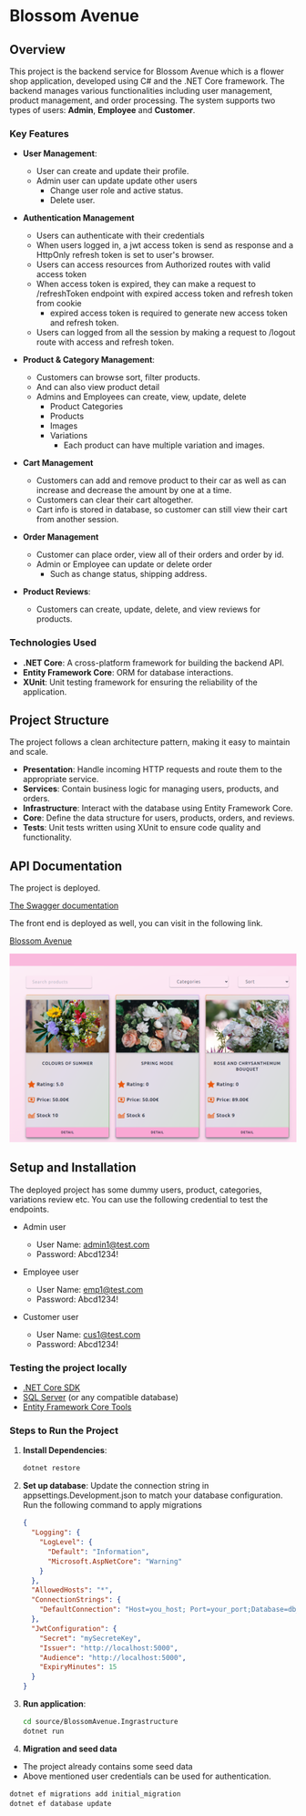 # Blossom Avenue

## Overview

This project is the backend service for Blossom Avenue which is a flower shop application, developed using C# and the .NET Core framework. The backend manages various functionalities including user management, product management, and order processing. The system supports two types of users: **Admin**, **Employee** and **Customer**.

### Key Features

- **User Management**:

  - User can create and update their profile.
  - Admin user can update update other users
    - Change user role and active status.
    - Delete user.

- **Authentication Management**

  - Users can authenticate with their credentials
  - When users logged in, a jwt access token is send as response and a HttpOnly refresh token is set to user's browser.
  - Users can access resources from Authorized routes with valid access token
  - When access token is expired, they can make a request to /refreshToken endpoint with expired access token and refresh token from cookie
    - expired access token is required to generate new access token and refresh token.
  - Users can logged from all the session by making a request to /logout route with access and refresh token.

- **Product & Category Management**:

  - Customers can browse sort, filter products.
  - And can also view product detail
  - Admins and Employees can create, view, update, delete
    - Product Categories
    - Products
    - Images
    - Variations
      - Each product can have multiple variation and images.

- **Cart Management**
  - Customers can add and remove product to their car as well as can increase and decrease the amount by one at a time.
  - Customers can clear their cart altogether.
  - Cart info is stored in database, so customer can still view their cart from another session.
- **Order Management**

  - Customer can place order, view all of their orders and order by id.
  - Admin or Employee can update or delete order
    - Such as change status, shipping address.

- **Product Reviews**:
  - Customers can create, update, delete, and view reviews for products.

### Technologies Used

- **.NET Core**: A cross-platform framework for building the backend API.
- **Entity Framework Core**: ORM for database interactions.
- **XUnit**: Unit testing framework for ensuring the reliability of the application.

## Project Structure

The project follows a clean architecture pattern, making it easy to maintain and scale.

- **Presentation**: Handle incoming HTTP requests and route them to the appropriate service.
- **Services**: Contain business logic for managing users, products, and orders.
- **Infrastructure**: Interact with the database using Entity Framework Core.
- **Core**: Define the data structure for users, products, orders, and reviews.
- **Tests**: Unit tests written using XUnit to ensure code quality and functionality.

## API Documentation

The project is deployed.

[The Swagger documentation](https://blossomavenue-f2grfmdmepbcb4es.northeurope-01.azurewebsites.net/index.html)

The front end is deployed as well, you can visit in the following link.

[Blossom Avenue](https://blossomavenue.vercel.app/)

<img src="docs/FrontendScreenshot.png">

## Setup and Installation

The deployed project has some dummy users, product, categories, variations review etc.
You can use the following credential to test the endpoints.

- Admin user

  - User Name: admin1@test.com
  - Password: Abcd1234!

- Employee user

  - User Name: emp1@test.com
  - Password: Abcd1234!

- Customer user
  - User Name: cus1@test.com
  - Password: Abcd1234!

### Testing the project locally

- [.NET Core SDK](https://dotnet.microsoft.com/download/dotnet-core)
- [SQL Server](https://www.microsoft.com/en-us/sql-server/sql-server-downloads) (or any compatible database)
- [Entity Framework Core Tools](https://docs.microsoft.com/en-us/ef/core/cli/dotnet)

### Steps to Run the Project

1. **Install Dependencies**:

   ```bash
   dotnet restore

   ```

2. **Set up database**:
   Update the connection string in appsettings.Development.json to match your database configuration.
   Run the following command to apply migrations

   ```json
   {
     "Logging": {
       "LogLevel": {
         "Default": "Information",
         "Microsoft.AspNetCore": "Warning"
       }
     },
     "AllowedHosts": "*",
     "ConnectionStrings": {
       "DefaultConnection": "Host=you_host; Port=your_port;Database=db_name;Username=user_name;Password=db_pass"
     },
     "JwtConfiguration": {
       "Secret": "mySecreteKey",
       "Issuer": "http://localhost:5000",
       "Audience": "http://localhost:5000",
       "ExpiryMinutes": 15
     }
   }
   ```

3. **Run application**:

   ```bash
   cd source/BlossomAvenue.Ingrastructure
   dotnet run

   ```

4. **Migration and seed data**

- The project already contains some seed data
- Above mentioned user credentials can be used for authentication.

```bash
dotnet ef migrations add initial_migration
dotnet ef database update
```
